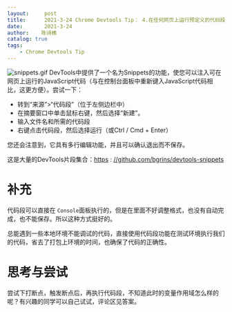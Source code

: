 ```yaml
---
layout:     post
title:      2021-3-24 Chrome Devtools Tip： 4.在任何网页上运行预定义的代码段
date:       2021-3-24
author:    陈诗樵
catalog: true
tags:
    - Chrome Devtools Tip
---
```


![snippets.gif](https://upload-images.jianshu.io/upload_images/8156292-3ab1f856b9a0a89b.gif?imageMogr2/auto-orient/strip)
DevTools中提供了一个名为Snippets的功能，使您可以注入可在网页上运行的JavaScript代码（与在控制台面板中重新键入JavaScript代码相比，这更方便）。尝试一下：

*   转到“来源”>“代码段”（位于左侧边栏中）
*   在摘要窗口中单击鼠标右键，然后选择“新建”。
*   输入文件名和所需的代码段
*   右键点击代码段，然后选择运行（或Ctrl / Cmd + Enter）

您还会注意到，它具有多行编辑功能，并且可以确认退出而不保存。

这是大量的DevTools片段集合：[https](https://github.com/bgrins/devtools-snippets) : [//github.com/bgrins/devtools-snippets](https://github.com/bgrins/devtools-snippets)
# 补充
代码段可以直接在 `Console`面板执行的，但是在里面不好调整格式，也没有自动完成，也不能保存。所以这种方式挺好的。

总能遇到一些本地环境不能调试的代码，直接使用代码段功能在测试环境执行我们的代码，省去了打包上环境的时间，也确保了代码的正确性。
# 思考与尝试
尝试下打断点，触发断点后，再执行代码段，不知道此时的变量作用域怎么样的呢？有兴趣的同学可以自己试试，评论区见答案。